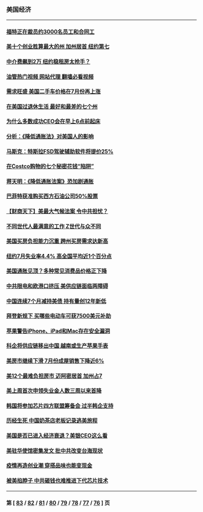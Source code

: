 ### 美国经济
---
#### [福特正在裁员约3000名员工和合同工](../../pages/ncid1078158/n13807927.md?08240845) 
#### [美十个创业胜算最大的州 加州居首 纽约第七](../../pages/ncid1078158/n13807711.md?08240845) 
#### [中介费飙到2万 纽约稳租房太抢手？](../../pages/ncid1078158/n13807401.md?08240845) 
#### [油管热门视频 网站代理 翻墙必看视频](http://209.222.30.114:81/youtube.html?08240845)
#### [需求旺盛 美国二手车价格在7月份再上涨](../../pages/ncid1078158/n13807336.md?08240845) 
#### [在美国过退休生活 最好和最差的七个州](../../pages/ncid1078158/n13807260.md?08240845) 
#### [为什么多数成功CEO会在早上6点前起床](../../pages/ncid1078158/n13805603.md?08240845) 
#### [分析：《降低通胀法》对美国人的影响](../../pages/ncid1078158/n13807179.md?08240845) 
#### [马斯克：特斯拉FSD驾驶辅助软件将提价25%](../../pages/ncid1078158/n13807264.md?08240845) 
#### [在Costco购物的七个秘密花钱“陷阱”](../../pages/ncid1078158/n13806268.md?08240845) 
#### [蒋天明：《降低通胀法案》恐加剧通胀](../../pages/ncid1078158/n13806996.md?08240845) 
#### [巴菲特获准购买西方石油公司50%股票](../../pages/ncid1078158/n13806796.md?08240845) 
#### [【财商天下】美最大气候法案 令中共担忧？](../../pages/ncid1078158/n13806783.md?08240845) 
#### [不同世代人最满意的工作 Z世代与众不同](../../pages/ncid1078158/n13804109.md?08240845) 
#### [美国买房负担能力沉重 跨州买房需求达新高](../../pages/ncid1078158/n13806456.md?08240845) 
#### [纽约7月失业率4.4% 高全国平均近1个百分点](../../pages/ncid1078158/n13806417.md?08240845) 
#### [美国通胀见顶？多种常见消费品价格正下降](../../pages/ncid1078158/n13806334.md?08240845) 
#### [中共限电和欧港口挤压 美供应链面临两障碍](../../pages/ncid1078158/n13804883.md?08240845) 
#### [中国连续7个月减持美债 持有量创12年新低](../../pages/ncid1078158/n13805844.md?08240845) 
#### [拜登新规下 买哪些电动车可获7500美元补助](../../pages/ncid1078158/n13805753.md?08240845) 
#### [苹果警告iPhone、iPad和Mac存在安全漏洞](../../pages/ncid1078158/n13805570.md?08240845) 
#### [科企将供应链移出中国 越南或生产苹果手表](../../pages/ncid1078158/n13805458.md?08240845) 
#### [美房市继续下滑 7月份成屋销售下降近6%](../../pages/ncid1078158/n13805444.md?08240845) 
#### [美12个最难负担房市 迈阿密居首 加州占7](../../pages/ncid1078158/n13805531.md?08240845) 
#### [美上周首次申领失业金人数三周以来首降](../../pages/ncid1078158/n13805402.md?08240845) 
#### [韩国将参加芯片四方联盟筹备会 过半韩企支持](../../pages/ncid1078158/n13805246.md?08240845) 
#### [历经生死 中国奶茶店老板记录逃美旅程](../../pages/ncid1078158/n13805185.md?08240845) 
#### [美国是否已进入经济衰退？美银CEO这么看](../../pages/ncid1078158/n13805146.md?08240845) 
#### [美驻华使馆密集发文 批中共改变台海现状](../../pages/ncid1078158/n13805136.md?08240845) 
#### [疫情再造创业潮 穿搭品味也能变现金](../../pages/ncid1078158/n13804846.md?08240845) 
#### [被美掐脖子 中共砸钱也难推进下代芯片技术](../../pages/ncid1078158/n13804047.md?08240845) 

---
#### 第 [ [83](./83.md?08240845) / [82](./82.md?08240845) / [81](./81.md?08240845) / [80](./80.md?08240845) / [79](./79.md?08240845) / [78](./78.md?08240845) / [77](./77.md?08240845) / [76](./76.md?08240845) ] 页

